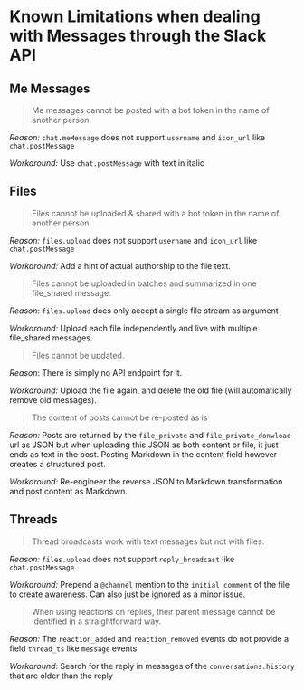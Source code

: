 # Known Limitations when dealing with Messages through the Slack API

## Me Messages

> Me messages cannot be posted with a bot token in the name of another person.

_Reason:_ `chat.meMessage` does not support `username` and `icon_url` like `chat.postMessage`

_Workaround:_ Use `chat.postMessage` with text in italic

## Files

> Files cannot be uploaded & shared with a bot token in the name of another person.

_Reason:_ `files.upload` does not support `username` and `icon_url` like `chat.postMessage`

_Workaround:_ Add a hint of actual authorship to the file text.

> Files cannot be uploaded in batches and summarized in one file_shared message.

_Reason_: `files.upload` does only accept a single file stream as argument

_Workaround:_ Upload each file independently and live with multiple file_shared messages.

> Files cannot be updated.

_Reason_: There is simply no API endpoint for it.

_Workaround:_ Upload the file again, and delete the old file (will automatically remove old messages).

> The content of posts cannot be re-posted as is

_Reason:_ Posts are returned by the `file_private` and `file_private_donwload` url as JSON but
when uploading this JSON as both content or file, it just ends as text in the post. Posting
Markdown in the content field however creates a structured post.

_Workaround:_ Re-engineer the reverse JSON to Markdown transformation and post content as Markdown.

## Threads

> Thread broadcasts work with text messages but not with files.

_Reason:_ `files.upload` does not support `reply_broadcast` like `chat.postMessage`

_Workaround:_ Prepend a `@channel` mention to the `initial_comment` of the file to create awareness.
Can also just be ignored as a minor issue.

> When using reactions on replies, their parent message cannot be identified in a straightforward way.

_Reason:_ The `reaction_added` and `reaction_removed` events do not provide a field `thread_ts` like 
`message` events

_Workaround_: Search for the reply in messages of the `conversations.history` that are older than the reply
